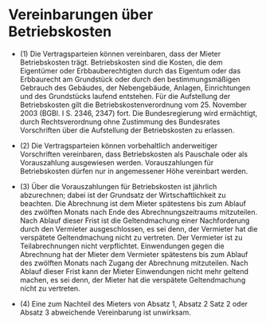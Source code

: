 # Vereinbarungen über Betriebskosten

- (1) Die Vertragsparteien können vereinbaren, dass der Mieter Betriebskosten trägt. Betriebskosten sind die Kosten, die dem Eigentümer oder Erbbauberechtigten durch das Eigentum oder das Erbbaurecht am Grundstück oder durch den bestimmungsmäßigen Gebrauch des Gebäudes, der Nebengebäude, Anlagen, Einrichtungen und des Grundstücks laufend entstehen. Für die Aufstellung der Betriebskosten gilt die Betriebskostenverordnung vom 25. November 2003 (BGBl. I S. 2346, 2347) fort. Die Bundesregierung wird ermächtigt, durch Rechtsverordnung ohne Zustimmung des Bundesrates Vorschriften über die Aufstellung der Betriebskosten zu erlassen.

- (2) Die Vertragsparteien können vorbehaltlich anderweitiger Vorschriften vereinbaren, dass Betriebskosten als Pauschale oder als Vorauszahlung ausgewiesen werden. Vorauszahlungen für Betriebskosten dürfen nur in angemessener Höhe vereinbart werden.

- (3) Über die Vorauszahlungen für Betriebskosten ist jährlich abzurechnen; dabei ist der Grundsatz der Wirtschaftlichkeit zu beachten. Die Abrechnung ist dem Mieter spätestens bis zum Ablauf des zwölften Monats nach Ende des Abrechnungszeitraums mitzuteilen. Nach Ablauf dieser Frist ist die Geltendmachung einer Nachforderung durch den Vermieter ausgeschlossen, es sei denn, der Vermieter hat die verspätete Geltendmachung nicht zu vertreten. Der Vermieter ist zu Teilabrechnungen nicht verpflichtet. Einwendungen gegen die Abrechnung hat der Mieter dem Vermieter spätestens bis zum Ablauf des zwölften Monats nach Zugang der Abrechnung mitzuteilen. Nach Ablauf dieser Frist kann der Mieter Einwendungen nicht mehr geltend machen, es sei denn, der Mieter hat die verspätete Geltendmachung nicht zu vertreten.

- (4) Eine zum Nachteil des Mieters von Absatz 1, Absatz 2 Satz 2 oder Absatz 3 abweichende Vereinbarung ist unwirksam.

